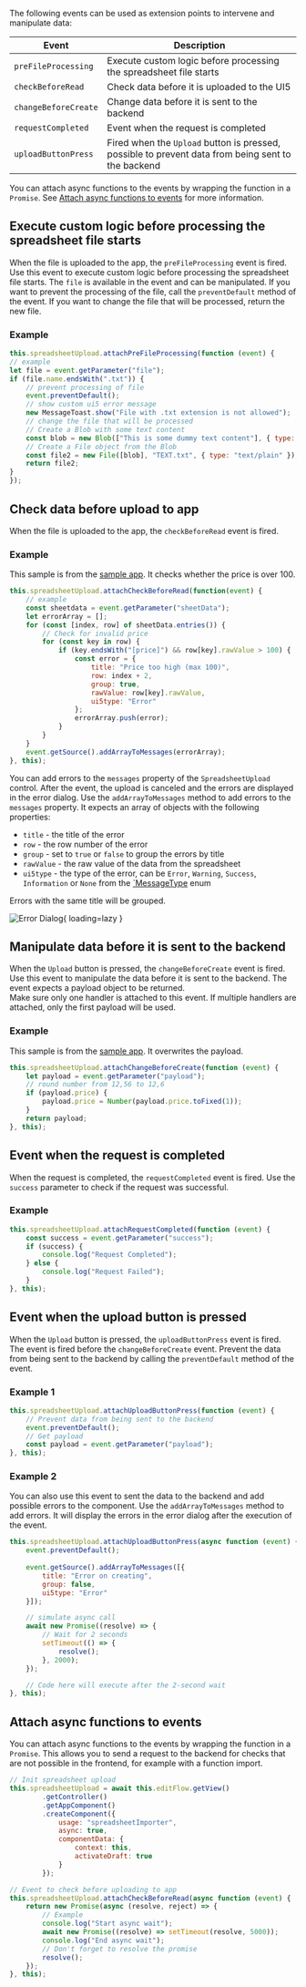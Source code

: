 The following events can be used as extension points to intervene and manipulate data:

| Event                | Description                                                                                        |
| -------------------- | -------------------------------------------------------------------------------------------------- |
| `preFileProcessing`  | Execute custom logic before processing the spreadsheet file starts                                 |
| `checkBeforeRead`    | Check data before it is uploaded to the UI5                                                        |
| `changeBeforeCreate` | Change data before it is sent to the backend                                                       |
| `requestCompleted`   | Event when the request is completed                                                                |
| `uploadButtonPress`  | Fired when the `Upload` button is pressed, possible to prevent data from being sent to the backend |

You can attach async functions to the events by wrapping the function in a `Promise`. See [Attach async functions to events](#attach-async-functions-to-events) for more information.

## Execute custom logic before processing the spreadsheet file starts

When the file is uploaded to the app, the `preFileProcessing` event is fired. Use this event to execute custom logic before processing the spreadsheet file starts.
The `file` is available in the event and can be manipulated. If you want to prevent the processing of the file, call the `preventDefault` method of the event. If you want to change the file that will be processed, return the new file.

### Example

```javascript
this.spreadsheetUpload.attachPreFileProcessing(function (event) {
// example
let file = event.getParameter("file");
if (file.name.endsWith(".txt")) {
    // prevent processing of file
    event.preventDefault();
    // show custom ui5 error message
    new MessageToast.show("File with .txt extension is not allowed");
    // change the file that will be processed
    // Create a Blob with some text content
    const blob = new Blob(["This is some dummy text content"], { type: "text/plain" });
    // Create a File object from the Blob
    const file2 = new File([blob], "TEXT.txt", { type: "text/plain" });
    return file2;
}
});
```

## Check data before upload to app

When the file is uploaded to the app, the `checkBeforeRead` event is fired.

### Example

This sample is from the [sample app](https://github.com/spreadsheetimporter/ui5-cc-spreadsheetimporter/blob/47d22cdc42aa1cacfd797bdc0e025b830330dc5e/examples/packages/ordersv4fe/webapp/ext/ObjectPageExtController.js#L24-L42). It checks whether the price is over 100.

```javascript
this.spreadsheetUpload.attachCheckBeforeRead(function(event) {
    // example
    const sheetdata = event.getParameter("sheetData");
    let errorArray = [];
    for (const [index, row] of sheetData.entries()) {
        // Check for invalid price
        for (const key in row) {
            if (key.endsWith("[price]") && row[key].rawValue > 100) {
                const error = {
                    title: "Price too high (max 100)",
                    row: index + 2,
                    group: true,
                    rawValue: row[key].rawValue,
                    ui5type: "Error"
                };
                errorArray.push(error);
            }
        }
    }
    event.getSource().addArrayToMessages(errorArray);
}, this);
```

You can add errors to the `messages` property of the `SpreadsheetUpload` control. After the event, the upload is canceled and the errors are displayed in the error dialog. Use the `addArrayToMessages` method to add errors to the `messages` property. It expects an array of objects with the following properties:

- `title` - the title of the error
- `row` - the row number of the error
- `group` - set to `true` or `false` to group the errors by title
- `rawValue` - the raw value of the data from the spreadsheet
- `ui5type` - the type of the error, can be `Error`, `Warning`, `Success`, `Information` or `None` from the [`MessageType](https://ui5.sap.com/#/api/sap.ui.core.MessageType) enum

Errors with the same title will be grouped.

![Error Dialog](./../images/error_dialog.png){ loading=lazy }

## Manipulate data before it is sent to the backend

When the `Upload` button is pressed, the `changeBeforeCreate` event is fired.  Use this event to manipulate the data before it is sent to the backend. The event expects a payload object to be returned.  
Make sure only one handler is attached to this event. If multiple handlers are attached, only the first payload will be used.

### Example

This sample is from the [sample app](https://github.com/spreadsheetimporter/ui5-cc-spreadsheetimporter/blob/47d22cdc42aa1cacfd797bdc0e025b830330dc5e/examples/packages/ordersv4fe/webapp/ext/ObjectPageExtController.js#L45-L52). It overwrites the payload.

```javascript
this.spreadsheetUpload.attachChangeBeforeCreate(function (event) {
    let payload = event.getParameter("payload");
    // round number from 12,56 to 12,6
    if (payload.price) {
        payload.price = Number(payload.price.toFixed(1));
    }
    return payload;
}, this);
```

## Event when the request is completed

When the request is completed, the `requestCompleted` event is fired. Use the `success` parameter to check if the request was successful.

### Example

```javascript
this.spreadsheetUpload.attachRequestCompleted(function (event) {
    const success = event.getParameter("success");
    if (success) {
        console.log("Request Completed");
    } else {
        console.log("Request Failed");
    }
}, this);
```

## Event when the upload button is pressed

When the `Upload` button is pressed, the `uploadButtonPress` event is fired. The event is fired before the `changeBeforeCreate` event. Prevent the data from being sent to the backend by calling the `preventDefault` method of the event.

### Example 1

```javascript
this.spreadsheetUpload.attachUploadButtonPress(function (event) {
    // Prevent data from being sent to the backend
    event.preventDefault();
    // Get payload
    const payload = event.getParameter("payload");
}, this);
```

### Example 2

You can also use this event to sent the data to the backend and add possible errors to the component. Use the `addArrayToMessages` method to add errors. It will display the errors in the error dialog after the execution of the event.

```javascript
this.spreadsheetUpload.attachUploadButtonPress(async function (event) {
    event.preventDefault();
    
    event.getSource().addArrayToMessages([{
        title: "Error on creating",
        group: false,
        ui5type: "Error"
    }]);

    // simulate async call
    await new Promise((resolve) => {
        // Wait for 2 seconds
        setTimeout(() => {
            resolve();
        }, 2000);
    });

    // Code here will execute after the 2-second wait
}, this);
```

## Attach async functions to events

You can attach async functions to the events by wrapping the function in a `Promise`. This allows you to send a request to the backend for checks that are not possible in the frontend, for example with a function import.

```javascript
// Init spreadsheet upload
this.spreadsheetUpload = await this.editFlow.getView()
        .getController()
        .getAppComponent()
        .createComponent({
            usage: "spreadsheetImporter",
            async: true,
            componentData: {
                context: this,
                activateDraft: true
            }
        });

// Event to check before uploading to app
this.spreadsheetUpload.attachCheckBeforeRead(async function (event) {
    return new Promise(async (resolve, reject) => {
        // Example
        console.log("Start async wait");
        await new Promise((resolve) => setTimeout(resolve, 5000));
        console.log("End async wait");
        // Don't forget to resolve the promise
        resolve();
    });
}, this);
```
